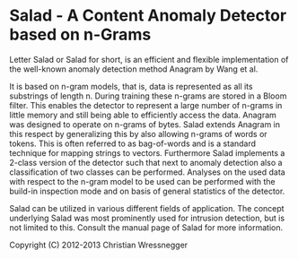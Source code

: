 Salad - A Content Anomaly Detector based on n-Grams
==

Letter Salad or Salad for short, is an efficient and flexible implementation of the well-known anomaly detection method Anagram by Wang et al.

It is based on n-gram models, that is, data is represented as all its substrings of length n. During training these n-grams are stored in a Bloom filter. This enables the detector to represent a large number of n-grams in little memory and still being able to efficiently access the data. Anagram was designed to operate on n-grams of bytes. Salad extends Anagram in this respect by generalizing this by also allowing n-grams of words or tokens. This is often referred to as bag-of-words and is a standard technique for mapping strings to vectors. Furthermore Salad implements a 2-class version of the detector such that next to anomaly detection also a classification of two classes can be performed. Analyses on the used data with respect to the n-gram model to be used can be performed with the build-in inspection mode and on basis of general statistics of the detector.

Salad can be utilized in various different fields of application. The concept underlying Salad was most prominently used for intrusion detection, but is not limited to this. Consult the manual page of Salad for more information.

Copyright (C) 2012-2013 Christian Wressnegger
